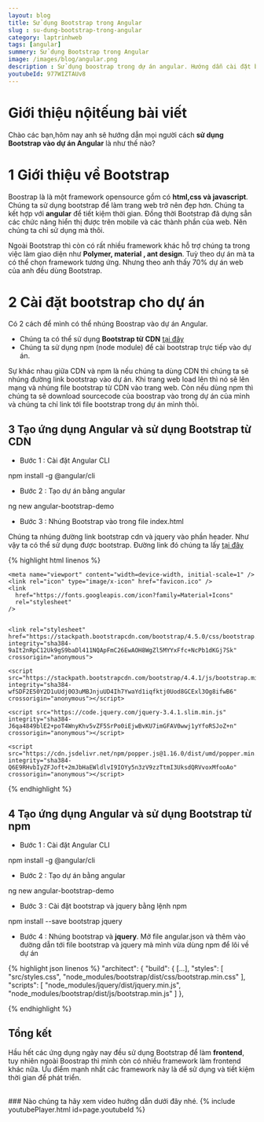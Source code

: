 ```yaml
---
layout: blog
title: Sử dụng Bootstrap trong Angular  
slug : su-dung-bootstrap-trong-angular
category: laptrinhweb
tags: [angular]
summery: Sử dụng Bootstrap trong Angular   
image: /images/blog/angular.png
description : Sử dụng boostrap trong dự án angular. Hướng dẫn cài đặt bootstrap vào dự án Angular. Hướng dẫn các tạo một ứng dụng ANgular và nhúng Bootstrap vào dự án.
youtubeId: 977WIZTAUv8
---
```


# **Giới thiệu nộitếung bài viết**

Chào các bạn,hôm nay anh sẽ hướng dẫn mọi người cách <b>sử dụng Bootstrap vào dự án Angular</b> là như thế nào?

# **1 Giới thiệu về Bootstrap**

Boostrap là là một framework opensource gồm có <b>html,css và javascript</b>. Chúng ta sử dụng bootstrap để làm trang web trở nên đẹp hơn. Chúng ta kết hợp với <b>angular</b> để tiết kiệm thời gian. Đồng thời Bootstrap đã dựng sẳn các chức năng hiển thị được trên mobile và các thành phần của web. Nên chúng ta chỉ sử dụng mà thôi.

Ngoài Bootstrap thì còn có rất nhiều framework khác hỗ trợ chúng ta trong việc làm giao diện như <b>Polymer, material , ant design</b>. Tuỳ theo dự án mà ta có thể chọn framework tương ứng. Nhưng theo anh thấy 70% dự án web của anh đều dùng Bootstrap.

# **2 Cài đặt bootstrap cho dự án**

Có 2 cách để mình có thể nhúng Boostrap vào dự án Angular.

- Chúng ta có thể sử dụng <b>Bootstrap từ CDN</b> [tại đây](https://www.bootstrapcdn.com/)
- Chúng ta sử dụng npm (node module) để cài bootstrap trực tiếp vào dự án.

Sự khác nhau giữa CDN và npm là nếu chúng ta dùng CDN thì chúng ta sẽ nhúng đường link bootstrap vào dự án. Khi trang web load lên thì nó sẽ lên mạng và nhúng file bootstrap từ CDN vào trang web. Còn nếu dùng npm thì chúng ta sẽ download sourcecode của boostrap vào trong dự án của mình và chúng ta chỉ link tới file bootstrap trong dự án mình thôi.

## **3 Tạo ứng dụng Angular và sử dụng Bootstrap từ CDN**

- Bước 1 : Cài đặt Angular CLI

npm install -g @angular/cli

- Bước 2 : Tạo dự án bằng angular

ng new angular-bootstrap-demo

- Bước 3 : Nhúng Bootstrap vào trong file index.html 

Chúng ta nhúng đường link bootstrap cdn và jquery vào phần header. Như vậy ta có thể sử dụng được bootstrap.
Đường link đó chúng ta lấy  [tại đây ](https://www.bootstrapcdn.com/)

{% highlight html linenos %}
<!DOCTYPE html>
<html lang="en">
  <head>
    <meta charset="utf-8" />
    <title>Angular Getting Started</title>
    <base href="/" />

    <meta name="viewport" content="width=device-width, initial-scale=1" />
    <link rel="icon" type="image/x-icon" href="favicon.ico" />
    <link
      href="https://fonts.googleapis.com/icon?family=Material+Icons"
      rel="stylesheet"
    />
    

    <link rel="stylesheet" href="https://stackpath.bootstrapcdn.com/bootstrap/4.5.0/css/bootstrap.min.css" integrity="sha384-9aIt2nRpC12Uk9gS9baDl411NQApFmC26EwAOH8WgZl5MYYxFfc+NcPb1dKGj7Sk" crossorigin="anonymous">
	
	<script src="https://stackpath.bootstrapcdn.com/bootstrap/4.4.1/js/bootstrap.min.js" integrity="sha384-wfSDF2E50Y2D1uUdj0O3uMBJnjuUD4Ih7YwaYd1iqfktj0Uod8GCExl3Og8ifwB6" crossorigin="anonymous"></script>
	
	<script src="https://code.jquery.com/jquery-3.4.1.slim.min.js" 
	integrity="sha384-J6qa4849blE2+poT4WnyKhv5vZF5SrPo0iEjwBvKU7imGFAV0wwj1yYfoRSJoZ+n" crossorigin="anonymous"></script>
	
	<script src="https://cdn.jsdelivr.net/npm/popper.js@1.16.0/dist/umd/popper.min.js" integrity="sha384-Q6E9RHvbIyZFJoft+2mJbHaEWldlvI9IOYy5n3zV9zzTtmI3UksdQRVvoxMfooAo" crossorigin="anonymous"></script>

  </head>
  <body>
    <app-root></app-root>
  </body>
</html>
{% endhighlight %}

## **4 Tạo ứng dụng Angular và sử dụng Bootstrap từ npm**

- Bước 1 : Cài đặt Angular CLI

npm install -g @angular/cli

- Bước 2 : Tạo dự án bằng angular

ng new angular-bootstrap-demo

- Bước 3 : Cài đặt bootstrap và jquery bằng lệnh npm

npm install --save bootstrap jquery

- Bước 4 : Nhúng bootstrap và <b>jquery</b>. Mở file angular.json và thêm vào đường dẫn tới file bootstrap và jquery mà mình vừa dùng npm để lôi về dự án

{% highlight json linenos %}
"architect": {
  "build": {
    [...], 
    "styles": [
      "src/styles.css", 
        "node_modules/bootstrap/dist/css/bootstrap.min.css"
      ],
      "scripts": [
        "node_modules/jquery/dist/jquery.min.js",
        "node_modules/bootstrap/dist/js/bootstrap.min.js"
      ]
    },

{% endhighlight %}

## **Tổng kết**

Hầu hết các ứng dụng ngày nay đều sử dụng Bootstrap để làm <b>frontend</b>, tuy nhiên ngoài Boostrap thì mình còn có nhiều framework làm frontend khác nữa. Ưu điểm mạnh nhất các framework này là dể sử dụng và tiết kiệm thời gian để phát triển.


<br>
### Nào chúng ta hãy xem video hướng dẫn dưới đây nhé.
{% include youtubePlayer.html id=page.youtubeId %}
